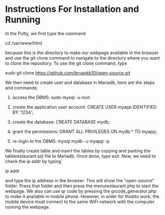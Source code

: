 # Instructions For Installation and Running

In the Putty, we first type the command 


cd /var/www/html


because this is the directory to make our webpage available in the browser and use the git clone command to navigate to the directory where you want to clone the repository. To use the git clone command, type


sudo git clone https://github.com/bryankb10/open-source.git

We then need to create user and database in Mariadb, here are the steps and commands:

1. access the DBMS: sudo mysql -u root
   
2. create the application user account: CREATE USER myapp IDENTIFIED BY '1234';

3. create the database: CREATE DATABASE mydb;

4. grant the permissions: GRANT ALL PRIVILEGES ON mydb.* TO myapp;

5. re-login to the DBMS: mysql mydb -u myapp -p

We finally create table and insert the tables by copying and pasting the tablerestaurant.sql file to Mariadb. Once done, type exit. Now, we need to check the ip addr by typing

ip addr

and type the ip address in the browser. This will show the "open-source" folder. Press that folder and then press the menurestaurant.php to start the webpage. We also can use qr code by pressing the qrcode_generator.php to make it available in mobile phone. However, in order for thisbto work, the mobile device must connect to the same WiFi network with the computer running the webpage. 
